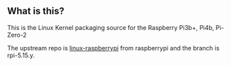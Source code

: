 What is this?
---------------

This is the Linux Kernel packaging source for the Raspberry Pi3b+, Pi4b, Pi-Zero-2

The upstream repo is [linux-raspberrypi] from raspberrypi and the branch is rpi-5.15.y.

[linux-raspberrypi]: https://github.com/raspberrypi/linux